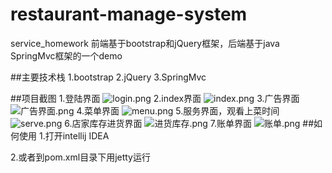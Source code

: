 # restaurant-manage-system
service_homework
前端基于bootstrap和jQuery框架，后端基于java SpringMvc框架的一个demo

##主要技术栈
1.bootstrap
2.jQuery
3.SpringMvc

##项目截图
1.登陆界面
![login.png](http://upload-images.jianshu.io/upload_images/4761068-b4755ec7e6694ed3.png?imageMogr2/auto-orient/strip%7CimageView2/2/w/1240)
2.index界面
![index.png](http://upload-images.jianshu.io/upload_images/4761068-49c6f659f50dbe1f.png?imageMogr2/auto-orient/strip%7CimageView2/2/w/1240)
3.广告界面
![广告界面.png](http://upload-images.jianshu.io/upload_images/4761068-368c669d3a46bf58.png?imageMogr2/auto-orient/strip%7CimageView2/2/w/1240)
4.菜单界面
![menu.png](http://upload-images.jianshu.io/upload_images/4761068-b38b72f5ac91fefc.png?imageMogr2/auto-orient/strip%7CimageView2/2/w/1240)
5.服务界面，观看上菜时间
![serve.png](http://upload-images.jianshu.io/upload_images/4761068-56bcc3a75a62980c.png?imageMogr2/auto-orient/strip%7CimageView2/2/w/1240)
6.店家库存进货界面
![进货库存.png](http://upload-images.jianshu.io/upload_images/4761068-6c67f8b144c5f7a4.png?imageMogr2/auto-orient/strip%7CimageView2/2/w/1240)
7.账单界面
![账单.png](http://upload-images.jianshu.io/upload_images/4761068-09b24abe6a71f4cc.png?imageMogr2/auto-orient/strip%7CimageView2/2/w/1240)
##如何使用
1.打开intellij IDEA

2.或者到pom.xml目录下用jetty运行